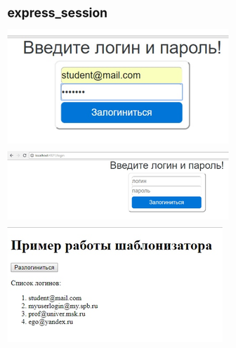 # express_session

![Image alt](https://github.com/Kseniaveh/express_session/blob/master/EOFoHR0cY44.jpg)

![Image alt](https://github.com/Kseniaveh/express_session/blob/master/I_Ik5frZxH8.jpg)

![Image alt](https://github.com/Kseniaveh/express_session/blob/master/yWvfiBa8QZk.jpg)
